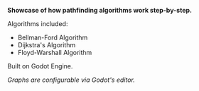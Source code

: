 **Showcase of how pathfinding algorithms work step-by-step.**

Algorithms included:
- Bellman-Ford Algorithm
- Dijkstra's Algorithm
- Floyd-Warshall Algorithm

Built on Godot Engine.

_Graphs are configurable via Godot's editor._

